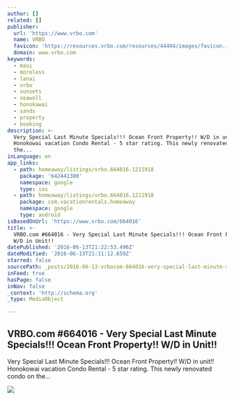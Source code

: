 ```yaml
---
author: []
related: []
publisher:
  url: 'https://www.vrbo.com'
  name: VRBO
  favicon: 'https://resources.vrbo.com/resources/44494/images/favicon.ico'
  domain: www.vrbo.com
keywords:
  - maui
  - moreless
  - lanai
  - vrbo
  - sunsets
  - seawall
  - honokawai
  - sands
  - property
  - booking
description: >-
  Very Special Last Minute Specials!!! Ocean Front Property!! W/D in unit!!
  Honokowai vacation Condo Rental - 5 star rating. This newly renovated condo on
  the...
inLanguage: en
app_links:
  - path: homeaway/listings/vrbo.664016.1211918
    package: '642441300'
    namespace: google
    type: ios
  - path: homeaway/listings/vrbo.664016.1211918
    package: com.vacationrentals.homeaway
    namespace: google
    type: android
isBasedOnUrl: 'https://www.vrbo.com/664016'
title: >-
  VRBO.com #664016 - Very Special Last Minute Specials!!! Ocean Front Property!!
  W/D in Unit!!
datePublished: '2016-06-13T21:22:53.496Z'
dateModified: '2016-06-13T21:11:12.659Z'
starred: false
sourcePath: _posts/2016-06-13-vrbocom-664016-very-special-last-minute-specials-ocea.md
inFeed: true
hasPage: false
inNav: false
_context: 'http://schema.org'
_type: MediaObject

---
```

<article style=""><h1>VRBO.com #664016 - Very Special Last Minute Specials!!! Ocean Front Property!! W/D in Unit!!</h1><p>Very Special Last Minute Specials!!! Ocean Front Property!! W/D in unit!! Honokowai vacation Condo Rental - 5 star rating. This newly renovated condo on the...</p><img src="https://imagesus-ssl.homeaway.com/mda01/50291c6d-bf23-415f-b127-ca017ce6d752.1.6" /></article>